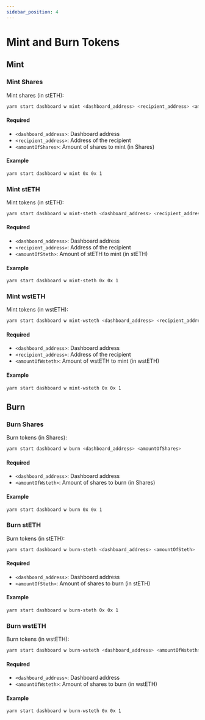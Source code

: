 ```yaml
---
sidebar_position: 4
---
```


# Mint and Burn Tokens

## Mint

### Mint Shares

Mint shares (in stETH):

```bash
yarn start dashboard w mint <dashboard_address> <recipient_address> <amountOfShares>
```

#### Required

- `<dashboard_address>`: Dashboard address
- `<recipient_address>`: Address of the recipient
- `<amountOfShares>`: Amount of shares to mint (in Shares)

#### Example

```bash
yarn start dashboard w mint 0x 0x 1
```

### Mint stETH

Mint tokens (in stETH):

```bash
yarn start dashboard w mint-steth <dashboard_address> <recipient_address> <amountOfSteth>
```

#### Required

- `<dashboard_address>`: Dashboard address
- `<recipient_address>`: Address of the recipient
- `<amountOfSteth>`: Amount of stETH to mint (in stETH)

#### Example

```bash
yarn start dashboard w mint-steth 0x 0x 1
```

### Mint wstETH

Mint tokens (in wstETH):

```bash
yarn start dashboard w mint-wsteth <dashboard_address> <recipient_address> <amountOfWsteth>
```

#### Required

- `<dashboard_address>`: Dashboard address
- `<recipient_address>`: Address of the recipient
- `<amountOfWsteth>`: Amount of wstETH to mint (in wstETH)

#### Example

```bash
yarn start dashboard w mint-wsteth 0x 0x 1
```

## Burn

### Burn Shares

Burn tokens (in Shares):

```bash
yarn start dashboard w burn <dashboard_address> <amountOfShares>
```

#### Required

- `<dashboard_address>`: Dashboard address
- `<amountOfWsteth>`: Amount of shares to burn (in Shares)

#### Example

```bash
yarn start dashboard w burn 0x 0x 1
```

### Burn stETH

Burn tokens (in stETH):

```bash
yarn start dashboard w burn-steth <dashboard_address> <amountOfSteth>
```

#### Required

- `<dashboard_address>`: Dashboard address
- `<amountOfSteth>`: Amount of shares to burn (in stETH)

#### Example

```bash
yarn start dashboard w burn-steth 0x 0x 1
```

### Burn wstETH

Burn tokens (in wstETH):

```bash
yarn start dashboard w burn-wsteth <dashboard_address> <amountOfWsteth>
```

#### Required

- `<dashboard_address>`: Dashboard address
- `<amountOfWsteth>`: Amount of shares to burn (in wstETH)

#### Example

```bash
yarn start dashboard w burn-wsteth 0x 0x 1
```
